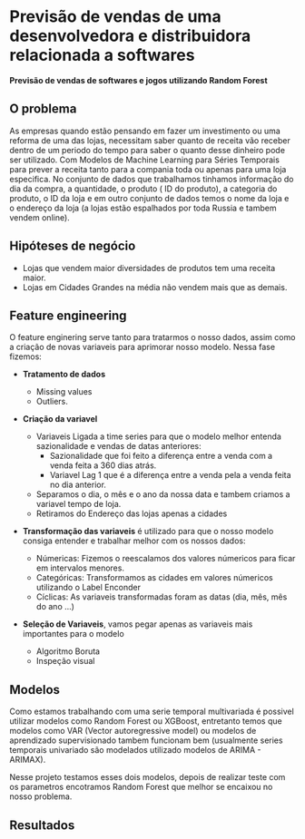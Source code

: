 # Previsão de vendas de uma desenvolvedora e distribuidora relacionada a softwares

**Previsão de vendas de softwares e jogos utilizando Random Forest**

## O problema

As empresas quando estão pensando em fazer um investimento ou uma reforma de uma das lojas, necessitam saber quanto de receita vão receber dentro de um periodo do tempo para saber o quanto desse dinheiro pode ser utilizado. Com Modelos de Machine Learning para Séries Temporais para prever a receita tanto para a compania toda ou apenas para uma loja especifica. No conjunto de dados que trabalhamos tinhamos informação do dia da compra, a quantidade, o produto ( ID do produto), a categoria do produto, o ID da loja e em outro conjunto de dados temos o nome da loja e o endereço da loja (a lojas estão espalhados por toda Russia e tambem vendem online).

## Hipóteses de negócio
- Lojas que vendem maior diversidades de produtos tem uma receita maior.
- Lojas em Cidades Grandes na média não vendem mais que as demais.


## Feature engineering

O feature enginering serve tanto para tratarmos o nosso dados, assim como a criação de novas variaveis para aprimorar nosso modelo. Nessa fase fizemos:
- **Tratamento de dados**
  - Missing values 
  - Outliers.
  
- **Criação da variavel** 
  - Variaveis Ligada a time series para que o modelo melhor entenda sazionalidade e vendas de datas anteriores:
    - Sazionalidade que foi feito a diferença entre a venda com a venda feita a 360 dias atrás.
    - Variavel Lag 1 que é a diferença entre a venda pela a venda feita no dia anterior.
  - Separamos o dia, o mês e o ano da nossa data e tambem criamos a variavel tempo de loja.
  - Retiramos do Endereço das lojas apenas a cidades
  
- **Transformação das variaveis** é utilizado para que o nosso modelo consiga entender e trabalhar melhor com os nossos dados:
  - Númericas: Fizemos o reescalamos dos valores númericos para ficar em intervalos menores.
  - Categóricas: Transformamos as cidades em valores númericos utilizando o Label Enconder
  - Cíclicas: As variaveis transformadas foram as datas (dia, mês, mês do ano ...)
  
- **Seleção de Variaveis**, vamos pegar apenas as variaveis mais importantes para o modelo
  - Algoritmo Boruta
  - Inspeção visual
## Modelos
Como estamos trabalhando com uma serie temporal multivariada é possivel utilizar modelos como Random Forest ou XGBoost, entretanto temos que modelos como VAR (Vector autoregressive model) ou modelos de aprendizado supervisionado tambem funcionam bem (usualmente series temporais univariado são modelados utilizado modelos de ARIMA - ARIMAX).

Nesse projeto testamos esses dois modelos, depois de realizar teste com os parametros encotramos Random Forest que melhor se encaixou no nosso problema.

## Resultados
